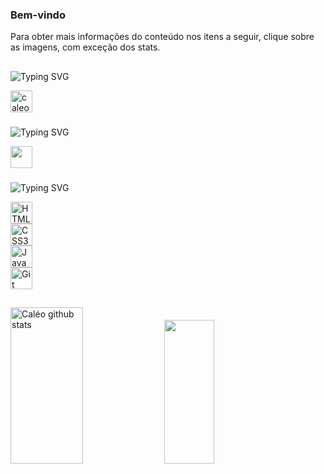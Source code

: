 <h3>Bem-vindo</h3> 

Para obter mais informações do conteúdo nos itens a seguir, clique sobre as imagens, com exceção dos stats.

## 

![Typing SVG](https://readme-typing-svg.herokuapp.com?font=Fira+Code&weight=100&size=25&duration=5000&pause=1000&color=ffffff&center=false&vCenter=true&random=false&width=1000&lines=Contatos:;Gmail+e+Linkedin)
<div style="display: inline-block; transition: transform 0.3s;">
<img width="17"/>
<a href="mailto:caleo.gps.6@gmail.com" target="_blank" ral="external"><img src="https://cdn4.iconfinder.com/data/icons/social-media-logos-6/512/112-gmail_email_mail-512.png" alt="caleo.gps.6@gmail.com" height="35" style="display: block;" 
    onmouseover="this.style.transform='scale(1.1)';" 
    onmouseout="this.style.transform='scale(1)';"/></a>
<!--<img width="17"/>
<a href="" target="_blank" ral="external"><img src="https://cdn.jsdelivr.net/gh/devicons/devicon@latest/icons/linkedin/linkedin-original.svg" alt="Linkedin" height="35"/></a>-->
</div>

###

![Typing SVG](https://readme-typing-svg.herokuapp.com?font=Fira+Code&weight=100&size=27&duration=5000&pause=1000&color=ffffff&center=false&vCenter=true&random=false&width=1000&lines=Formações:;Currículo,+habilidades+e+certificados)
<div style="display: inline-block; transition: transform 0.3s;">
<img width="17"/> 
<a href="https://github.com/caleoo/habilidades/blob/main/Currículo/Currículo%20Caléo%20V.%20C..pdf" target="_self" ral="next"><img src="https://cdn-icons-png.flaticon.com/128/11379/11379875.png" height="35" style="display: block;" 
    onmouseover="this.style.transform='scale(1.1)';" 
    onmouseout="this.style.transform='scale(1)';"/></a>
</div>

###

![Typing SVG](https://readme-typing-svg.herokuapp.com?font=Fira+Code&weight=100&size=27&duration=5000&pause=1000&color=ffffff&center=false&vCenter=true&random=false&width=1000&lines=Desenvolvendo+habilidades:;HTML5,+CSS3+e+JavaScript)
<div style="display: inline-block; transition: transform 0.3s;">
  <img width="17"/>
  <img src="https://cdn.jsdelivr.net/gh/devicons/devicon@latest/icons/html5/html5-plain.svg" alt="HTML5" height="35" style="display: block;" 
    onmouseover="this.style.transform='scale(1.1)';" 
    onmouseout="this.style.transform='scale(1)';"/>
  <img width="17"/>
  <img src="https://cdn.jsdelivr.net/gh/devicons/devicon@latest/icons/css3/css3-plain.svg" alt="CSS3" height="35" style="display: block;" 
    onmouseover="this.style.transform='scale(1.1)';" 
    onmouseout="this.style.transform='scale(1)';"/>
  <img width="17"/>
  <img src="https://cdn.jsdelivr.net/gh/devicons/devicon@latest/icons/javascript/javascript-plain.svg" alt="JavaScript" height="35" style="display: block;" 
    onmouseover="this.style.transform='scale(1.1)';" 
    onmouseout="this.style.transform='scale(1)';"/>
  <img width="17"/>
  <img src="https://cdn.jsdelivr.net/gh/devicons/devicon@latest/icons/git/git-original.svg" alt="Git" height="35" style="display: block;" 
    onmouseover="this.style.transform='scale(1.1)';" 
    onmouseout="this.style.transform='scale(1)';"/>
</div>

##

<div>  
  <img width="48%" height="250px" src="https://github-readme-stats.vercel.app/api?username=caleoo&show_icons=true&count_private=true&hide_border=true&title_color=4e90fd&icon_color=4e90fd&text_color=ffffff&bg_color=0d1117" alt="Caléo github stats" /> 
  <img width="40%" height="230px" src="https://github-readme-stats.vercel.app/api/top-langs/?username=caleoo&layout=compact&hide_border=true&title_color=4e90fd&text_color=ffffff&bg_color=0d1117" />
</div>

<!--<div>
  <img width="17"/>
  <img src="https://cdn.jsdelivr.net/gh/devicons/devicon@latest/icons/csharp/csharp-original.svg" alt="Csharp" height="35"/>
  <img width="17"/>
  <img src="https://cdn.jsdelivr.net/gh/devicons/devicon@latest/icons/cplusplus/cplusplus-original.svg" alt="Cplusplus" height="35"/>
  <img width="17"/>
  <img src="https://cdn.jsdelivr.net/gh/devicons/devicon@latest/icons/react/react-original.svg" alt="React" height="35"/>
  <img width="17"/>
  <img src="https://cdn.jsdelivr.net/gh/devicons/devicon@latest/icons/linux/linux-original.svg" alt="Linux" height="35"/>
  <img width="17"/>
  <img src="https://cdn.jsdelivr.net/gh/devicons/devicon@latest/icons/prisma/prisma-original.svg" alt="Prisma" height="35"/>
  <img width="17"/>
  <img src="https://cdn.jsdelivr.net/gh/devicons/devicon@latest/icons/python/python-original.svg" alt="Python" height="35"/>
  <img width="17"/>
  <img src="https://cdn.jsdelivr.net/gh/devicons/devicon@latest/icons/nodejs/nodejs-original.svg" alt="Node.js" height="35"/>
</div>-->
